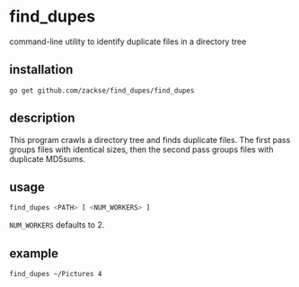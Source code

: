 find_dupes
==========

command-line utility to identify duplicate files in a directory tree

installation
------------

    go get github.com/zackse/find_dupes/find_dupes

description
-----------

This program crawls a directory tree and finds duplicate files. The first
pass groups files with identical sizes, then the second pass groups files
with duplicate MD5sums.

usage
-----

```bash
find_dupes <PATH> [ <NUM_WORKERS> ]
```

`NUM_WORKERS` defaults to 2.

example
-------

```bash
find_dupes ~/Pictures 4
```

